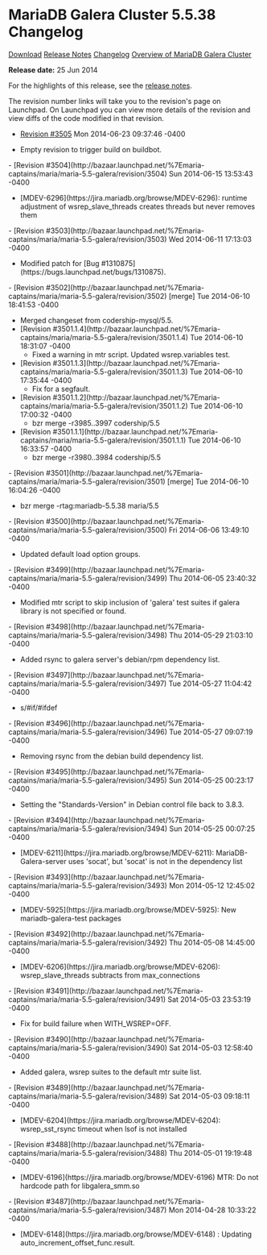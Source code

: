 # MariaDB Galera Cluster 5.5.38 Changelog

[Download](http://downloads.mariadb.org/mariadb-galera/5.5.38)
[Release Notes](/replication/galera-cluster/mariadb-galera-cluster-releases/mariadb-galera-55-release-notes/mariadb-galera-cluster-5538-release-notes/)
[Changelog](/replication/galera-cluster/mariadb-galera-cluster-releases/mariadb-galera-55-changelogs/mariadb-galera-cluster-5538-changelog/)
[Overview of MariaDB Galera Cluster](/replication/galera-cluster/what-is-mariadb-galera-cluster/)

<strong>Release date:</strong> 25 Jun 2014

For the highlights of this release, see the
[release notes](/replication/galera-cluster/mariadb-galera-cluster-releases/mariadb-galera-55-release-notes/mariadb-galera-cluster-5538-release-notes/).

The revision number links will take you to the revision's page on Launchpad. On
Launchpad you can view more details of the revision and view diffs of the code
modified in that revision.

- [Revision #3505](http://bazaar.launchpad.net/%7Emaria-captains/maria/maria-5.5-galera/revision/3505)
  <span class="cstm-style datetime">Mon 2014-06-23 09:37:46 -0400</span>
<ul start="1"><li>Empty revision to trigger build on buildbot.
</li></ul>
- [Revision #3504](http://bazaar.launchpad.net/%7Emaria-captains/maria/maria-5.5-galera/revision/3504)
  <span class="cstm-style datetime">Sun 2014-06-15 13:53:43 -0400</span>
<ul start="1"><li>[MDEV-6296](https://jira.mariadb.org/browse/MDEV-6296): runtime adjustment of wsrep_slave_threads creates threads but never removes them
</li></ul>
- [Revision #3503](http://bazaar.launchpad.net/%7Emaria-captains/maria/maria-5.5-galera/revision/3503)
  <span class="cstm-style datetime">Wed 2014-06-11 17:13:03 -0400</span>
<ul start="1"><li>Modified patch for [Bug #1310875](https://bugs.launchpad.net/bugs/1310875).
</li></ul>
- [Revision #3502](http://bazaar.launchpad.net/%7Emaria-captains/maria/maria-5.5-galera/revision/3502) [merge]
  <span class="cstm-style datetime">Tue 2014-06-10 18:41:53 -0400</span>
<ul start="1"><li>Merged changeset from codership-mysql/5.5.
</li><li>[Revision #3501.1.4](http://bazaar.launchpad.net/%7Emaria-captains/maria/maria-5.5-galera/revision/3501.1.4)
   <span class="cstm-style datetime">Tue 2014-06-10 18:31:07 -0400</span>
<ul start="1"><li>Fixed a warning in mtr script. Updated wsrep.variables test.
</li></ul>
</li><li>[Revision #3501.1.3](http://bazaar.launchpad.net/%7Emaria-captains/maria/maria-5.5-galera/revision/3501.1.3)
   <span class="cstm-style datetime">Tue 2014-06-10 17:35:44 -0400</span>
<ul start="1"><li>Fix for a segfault.
</li></ul>
</li><li>[Revision #3501.1.2](http://bazaar.launchpad.net/%7Emaria-captains/maria/maria-5.5-galera/revision/3501.1.2)
   <span class="cstm-style datetime">Tue 2014-06-10 17:00:32 -0400</span>
<ul start="1"><li>bzr merge -r3985..3997 codership/5.5
</li></ul>
</li><li>[Revision #3501.1.1](http://bazaar.launchpad.net/%7Emaria-captains/maria/maria-5.5-galera/revision/3501.1.1)
   <span class="cstm-style datetime">Tue 2014-06-10 16:33:57 -0400</span>
<ul start="1"><li>bzr merge -r3980..3984 codership/5.5
</li></ul>
</li></ul>
- [Revision #3501](http://bazaar.launchpad.net/%7Emaria-captains/maria/maria-5.5-galera/revision/3501) [merge]
  <span class="cstm-style datetime">Tue 2014-06-10 16:04:26 -0400</span>
<ul start="1"><li>bzr merge -rtag:mariadb-5.5.38 maria/5.5
</li></ul>
- [Revision #3500](http://bazaar.launchpad.net/%7Emaria-captains/maria/maria-5.5-galera/revision/3500)
  <span class="cstm-style datetime">Fri 2014-06-06 13:49:10 -0400</span>
<ul start="1"><li>Updated default load option groups.
</li></ul>
- [Revision #3499](http://bazaar.launchpad.net/%7Emaria-captains/maria/maria-5.5-galera/revision/3499)
  <span class="cstm-style datetime">Thu 2014-06-05 23:40:32 -0400</span>
<ul start="1"><li>Modified mtr script to skip inclusion of 'galera' test suites if galera library is not specified or found.
</li></ul>
- [Revision #3498](http://bazaar.launchpad.net/%7Emaria-captains/maria/maria-5.5-galera/revision/3498)
  <span class="cstm-style datetime">Thu 2014-05-29 21:03:10 -0400</span>
<ul start="1"><li>Added rsync to galera server's debian/rpm dependency list.
</li></ul>
- [Revision #3497](http://bazaar.launchpad.net/%7Emaria-captains/maria/maria-5.5-galera/revision/3497)
  <span class="cstm-style datetime">Tue 2014-05-27 11:04:42 -0400</span>
<ul start="1"><li>s/#if/#ifdef
</li></ul>
- [Revision #3496](http://bazaar.launchpad.net/%7Emaria-captains/maria/maria-5.5-galera/revision/3496)
  <span class="cstm-style datetime">Tue 2014-05-27 09:07:19 -0400</span>
<ul start="1"><li>Removing rsync from the debian build dependency list.
</li></ul>
- [Revision #3495](http://bazaar.launchpad.net/%7Emaria-captains/maria/maria-5.5-galera/revision/3495)
  <span class="cstm-style datetime">Sun 2014-05-25 00:23:17 -0400</span>
<ul start="1"><li>Setting the "Standards-Version" in Debian control file back to 3.8.3.
</li></ul>
- [Revision #3494](http://bazaar.launchpad.net/%7Emaria-captains/maria/maria-5.5-galera/revision/3494)
  <span class="cstm-style datetime">Sun 2014-05-25 00:07:25 -0400</span>
<ul start="1"><li>[MDEV-6211](https://jira.mariadb.org/browse/MDEV-6211): MariaDB-Galera-server uses 'socat', but 'socat' is   not in the dependency list
</li></ul>
- [Revision #3493](http://bazaar.launchpad.net/%7Emaria-captains/maria/maria-5.5-galera/revision/3493)
  <span class="cstm-style datetime">Mon 2014-05-12 12:45:02 -0400</span>
<ul start="1"><li>[MDEV-5925](https://jira.mariadb.org/browse/MDEV-5925): New mariadb-galera-test packages
</li></ul>
- [Revision #3492](http://bazaar.launchpad.net/%7Emaria-captains/maria/maria-5.5-galera/revision/3492)
  <span class="cstm-style datetime">Thu 2014-05-08 14:45:00 -0400</span>
<ul start="1"><li>[MDEV-6206](https://jira.mariadb.org/browse/MDEV-6206): wsrep_slave_threads subtracts from max_connections
</li></ul>
- [Revision #3491](http://bazaar.launchpad.net/%7Emaria-captains/maria/maria-5.5-galera/revision/3491)
  <span class="cstm-style datetime">Sat 2014-05-03 23:53:19 -0400</span>
<ul start="1"><li>Fix for build failure when WITH_WSREP=OFF.
</li></ul>
- [Revision #3490](http://bazaar.launchpad.net/%7Emaria-captains/maria/maria-5.5-galera/revision/3490)
  <span class="cstm-style datetime">Sat 2014-05-03 12:58:40 -0400</span>
<ul start="1"><li>Added galera, wsrep suites to the default mtr suite list.
</li></ul>
- [Revision #3489](http://bazaar.launchpad.net/%7Emaria-captains/maria/maria-5.5-galera/revision/3489)
  <span class="cstm-style datetime">Sat 2014-05-03 09:18:11 -0400</span>
<ul start="1"><li>[MDEV-6204](https://jira.mariadb.org/browse/MDEV-6204): wsrep_sst_rsync timeout when lsof is not installed
</li></ul>
- [Revision #3488](http://bazaar.launchpad.net/%7Emaria-captains/maria/maria-5.5-galera/revision/3488)
  <span class="cstm-style datetime">Thu 2014-05-01 19:19:48 -0400</span>
<ul start="1"><li>[MDEV-6196](https://jira.mariadb.org/browse/MDEV-6196) MTR: Do not hardcode path for libgalera_smm.so
</li></ul>
- [Revision #3487](http://bazaar.launchpad.net/%7Emaria-captains/maria/maria-5.5-galera/revision/3487)
  <span class="cstm-style datetime">Mon 2014-04-28 10:33:22 -0400</span>
<ul start="1"><li>[MDEV-6148](https://jira.mariadb.org/browse/MDEV-6148) : Updating auto_increment_offset_func.result.
</li></ul>